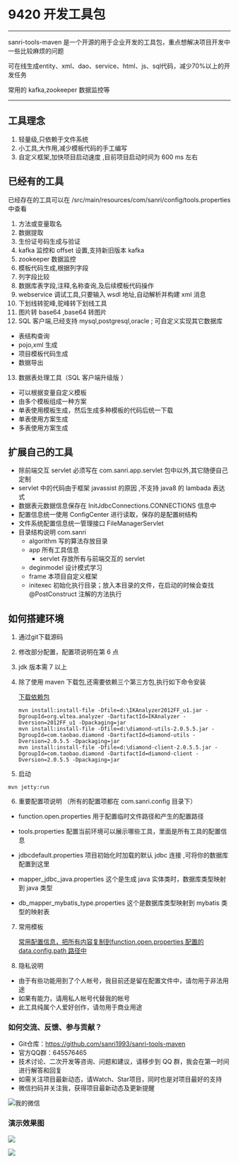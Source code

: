 # 9420 开发工具包
---
sanri-tools-maven 是一个开源的用于企业开发的工具包，重点想解决项目开发中一些比较麻烦的问题

可在线生成entity、xml、dao、service、html、js、sql代码，减少70%以上的开发任务

常用的 kafka,zookeeper 数据监控等

---


## 工具理念

1. 轻量级,只依赖于文件系统
2. 小工具,大作用,减少模板代码的手工编写
3. 自定义框架,加快项目启动速度 ,目前项目启动时间为 600 ms 左右

## 已经有的工具

已经存在的工具可以在 /src/main/resources/com/sanri/config/tools.properties 中查看

1. 方法或变量取名
2. 数据提取
3. 生份证号码生成与验证
4. kafka  监控和 offset 设置,支持新旧版本 kafka
5. zookeeper 数据监控
6. 模板代码生成,根据列字段 
7. 列字段比较 
8. 数据库表字段,注释,名称查询,及后续模板代码操作
9. webservice 调试工具,只要输入 wsdl 地址,自动解析并构建 xml 消息 
10. 下划线转驼峰,驼峰转下划线工具
11. 图片转 base64 ,base64 转图片
12. SQL 客户端,已经支持 mysql,postgresql,oracle ; 可自定义实现其它数据库 
   * 表结构查询
   * pojo,xml  生成
   * 项目模板代码生成
   * 数据导出

13. 数据表处理工具（SQL 客户端升级版 ）
  * 可以根据变量自定义模板
  * 由多个模板组成一种方案
  * 单表使用模板生成，然后生成多种模板的代码后统一下载
  * 单表使用方案生成
  * 多表使用方案生成

## 扩展自己的工具

* 除前端交互 servlet 必须写在 com.sanri.app.servlet 包中以外,其它随便自己定制
* servlet 中的代码由于框架 javassist 的原因 ,不支持 java8 的 lambada 表达式
* 数据表元数据信息保存在 InitJdbcConnections.CONNECTIONS 信息中
* 配置信息统一使用 ConfigCenter 进行读取，保存的是配置树结构 
* 文件系统配置信息统一管理接口 FileManagerServlet 
* 目录结构说明 com.sanri
   + algorithm 写的算法存放目录
   + app 所有工具信息
      - servlet 存放所有与前端交互的 servlet 
   + deginmodel 设计模式学习
   + frame 本项目自定义框架
   + initexec 初始化执行目录；放入本目录的文件，在启动的时候会查找 @PostConstruct 注解的方法执行

## 如何搭建环境 

1. 通过git下载源码

2. 修改部分配置，配置项说明在第 6 点

3. jdk 版本需 7 以上

4. 除了使用 maven 下载包,还需要依赖三个第三方包,执行如下命令安装 

   [下载依赖包](https://github.com/sanri1993/resources/tree/master/sanri-tools-maven)

   ```shell
   mvn install:install-file -Dfile=d:\IKAnalyzer2012FF_u1.jar -DgroupId=org.wltea.analyzer -DartifactId=IKAnalyzer -Dversion=2012FF_u1 -Dpackaging=jar
   mvn install:install-file -Dfile=d:\diamond-utils-2.0.5.5.jar -DgroupId=com.taobao.diamond -DartifactId=diamond-utils -Dversion=2.0.5.5 -Dpackaging=jar
   mvn install:install-file -Dfile=d:\diamond-client-2.0.5.5.jar -DgroupId=com.taobao.diamond -DartifactId=diamond-client -Dversion=2.0.5.5 -Dpackaging=jar
   ```

5. 启动

```shell
mvn jetty:run
```



6. 重要配置项说明 （所有的配置项都在 com.sanri.config 目录下）

* function.open.properties 用于配置临时文件路径和产生的配置路径 

* tools.properties  配置当前环境可以展示哪些工具，里面是所有工具的配置信息
* jdbcdefault.properties 项目初始化时加载的默认 jdbc 连接 ,可将你的数据库配置到这里
* mapper_jdbc_java.properties  这个是生成 java 实体类时，数据库类型映射到 java 类型
* db_mapper_mybatis_type.properties  这个是数据库类型映射到 mybatis 类型的映射表

7. 常用模板

   [常用配置信息，把所有内容复制到function.open.properties 配置的 data.config.path 路径中 ](https://github.com/sanri1993/resources/tree/master/sanri-tools-maven/sanritoolsconfig)

8. 隐私说明 

* 由于有些功能用到了个人帐号，我目前还是留在配置文件中，请勿用于非法用途
* 如果有能力，请用私人帐号代替我的帐号
* 此工具纯属个人爱好创作，请勿用于商业用途

### 如何交流、反馈、参与贡献？

* Git仓库：https://github.com/sanri1993/sanri-tools-maven
* 官方QQ群：645576465
* 技术讨论、二次开发等咨询、问题和建议，请移步到 QQ 群，我会在第一时间进行解答和回复
* 如需关注项目最新动态，请Watch、Star项目，同时也是对项目最好的支持
* 微信扫码并关注我，获得项目最新动态及更新提醒

![我的微信](http://m.qpic.cn/psb?/V14Rorzr338mDG/78jM2YnEeTr4k549DS1U3w2UC5R5u.i7mRjj3dnT8m8!/b/dIMAAAAAAAAA&bo=ZABdAAAAAAARBwk!&rf=viewer_4)

### 演示效果图

![](http://m.qpic.cn/psb?/V14Rorzr338mDG/tKlN8Gz4dXJMvWATg4VCpHxXJ7ahO7SN8C*MuNDK.u4!/b/dMMAAAAAAAAA&bo=VgVgAgAAAAADBxM!&rf=viewer_4)



![](http://m.qpic.cn/psb?/V14Rorzr338mDG/btFWmDMeCvYOpR.JtSc3xokPTxM52TJbTyt3lXH9c*U!/b/dIMAAAAAAAAA&bo=xQRNAgAAAAADJ4w!&rf=viewer_4)
